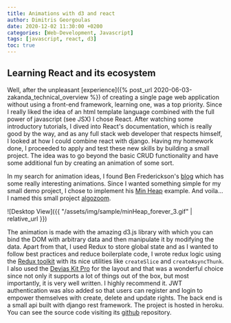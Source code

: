 ```yaml
---
title: Animations with d3 and react 
author: Dimitris Georgoulas
date: 2020-12-02 11:30:00 +0200
categories: [Web-Development, Javascript]
tags: [javascript, react, d3]
toc: true
---
```


## Learning React and its ecosystem
Well, after the unpleasant [experience]({% post_url 2020-06-03-zakanda_technical_overview %}) of creating a 
single page web application without using a front-end framework, learning one, was a top priority. Since I really liked 
the idea of an html template language combined with the full power of javascript (see JSX) I chose React. After watching 
some introductory tutorials, I dived into React's documentation, which is really good by the way, and as any 
full stack web developer that respects himself, I looked at how I could combine react with django. 
Having my homework done, I proceeded to apply and test these new skills by building a small project. The idea
was to go beyond the basic CRUD functionality and have some additional fun by creating an animation of some sort. 

In my search for animation ideas, I found Ben Frederickson's [blog](http://www.benfrederickson.com/blog/) 
which has some really interesting animations. Since I wanted something simple for my small demo project, I chose to 
implement his [Min Heap](http://www.benfrederickson.com/heap-visualization/) example. And voila... 
I named this small project [algozoom](http://algozoom.com/).

 ![Desktop View]({{ "/assets/img/sample/minHeap_forever_3.gif" | relative_url }}) 
 
The animation is made with the amazing d3.js library with which you can bind the DOM with arbitrary data 
and then manipulate it by modifying the data. Apart from that, 
I used Redux to store global state and as I wanted to follow best practices and reduce boilerplate code, I wrote redux logic using the 
[Redux toolkit](https://redux-toolkit.js.org/) with its nice utilities like `createSlice` and `createAsyncThunk`. 
I also used the [Devias Kit Pro](https://material-ui.com/store/items/devias-kit-pro/) for the layout and that was a 
wonderful choice since not only it supports a lot of things out of the box, but most importantly, it is very well written. 
I highly recommend it. JWT authentication was also added so that users can register and login to empower themselves 
with create, delete and update rights. The back end is a small api built with django rest framework. The project is hosted in heroku. 
You can see the source code visiting its [github](https://github.com/dimyG/algorithms_project) repository. 





